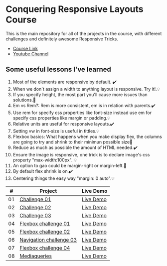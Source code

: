 # Conquering Responsive Layouts Course

This is the main repository for all of the projects in the course, with different challenges and definitely awesome Responsive Tricks.

-   [Course Link](https://courses.kevinpowell.co/view/courses/conquering-responsive-layouts)
-   [Youtube Channel](https://www.youtube.com/kepowob)


## Some useful lessons I've learned

1. Most of the elements are responsive by default. :heavy_check_mark:
2. When we don´t assign a width to anything layout is responsive. Try it!.:bulb:
3. If you specify height, the most part you'll cause more issues than solutions.:dart:
4. Em vs Rem?: Rem is more consistent, em is in relation with parents.:heavy_check_mark:
5. Use rem for specify css properties like font-size instead use em for specify css properties like margin or padding.:bulb:
6. Relative units are useful for responsive layouts.:heavy_check_mark:
7. Setting vw in font-size is useful in tittles.:bulb:
8. Flexbox basics: What happens when you make display flex, the columns are going to try and shrink to their minimun possible size:dart:
9. Reduce as much as possible the amount of HTML needed.:heavy_check_mark:
10. Ensure the image is responsive, one trick is to declare image's css property "max-width:100px". :bulb:
11. An option to gao could be margin-right or margin-left.:dart:
12. By default flex shrink is on.:heavy_check_mark:
13. Centering things the easy way "margin: 0 auto".:bulb:

|  #  | Project     | Live Demo      |
| :-: | ----------- | -------------- |
| 01  | [Challenge 01](https://github.com/jeraldinnemg/conquering-responsive-layouts/tree/main/challenge-01) |  [Live Demo](https://responsive-layout-challenge01.netlify.app/)  |
| 02  | [Challenge 02](https://github.com/jeraldinnemg/conquering-responsive-layouts/tree/main/challenge-02) | [Live Demo](https://responsive-layout-challenge02.netlify.app/) |
| 03  | [Challenge 03](https://github.com/jeraldinnemg/conquering-responsive-layouts/tree/main/challenge-03) | [Live Demo](https://responsive-layout-challenge03.netlify.app/) |
| 04  | [Flexbox challenge 01](https://github.com/jeraldinnemg/conquering-responsive-layouts/tree/main/flexbox-challenge-01) | [Live Demo](https://responsive-layout-flexbox-challenge01.netlify.app/) |
| 05  | [Flexbox challenge 02](https://github.com/jeraldinnemg/conquering-responsive-layouts/tree/main/flexbox-challenge-02) | [Live Demo](https://responsive-layout-flexbox-challenge02.netlify.app/) |
| 06  | [Navigation challenge 03](https://github.com/jeraldinnemg/conquering-responsive-layouts/tree/main/nav-challenge-03)  | [Live Demo](https://responsive-layout-nav-challenge03.netlify.app/)     |
| 07  | [Flexbox challenge 04](https://github.com/jeraldinnemg/conquering-responsive-layouts/tree/main/flexbox-challenge-04) | [Live Demo](https://responsive-layout-flexbox-challenge04.netlify.app/) |
| 08  | [Mediaqueries](https://github.com/jeraldinnemg/conquering-responsive-layouts/tree/main/mediaqueries)  | [Live Demo](https://responsive-layout-mediaqueries.netlify.app/)                              |                                 

